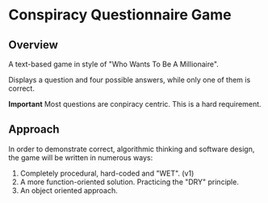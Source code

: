 # Conspiracy Questionnaire Game

## Overview

A text-based game in style of "Who Wants To Be A Millionaire".

Displays a question and four possible answers, while only one of them is correct.

**Important**
Most questions are conpiracy centric. This is a hard requirement.

## Approach

In order to demonstrate correct, algorithmic thinking and software design, the game will be written in numerous ways:

1. Completely procedural, hard-coded and "WET". (v1)
2. A more function-oriented solution. Practicing the "DRY" principle.
3. An object oriented approach.
